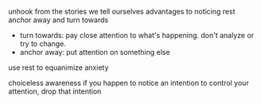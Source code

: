 unhook from the stories we tell ourselves
advantages to noticing rest
anchor away and turn towards 
- turn towards: pay close attention to what's happening. don't analyze or try to change.
- anchor away: put attention on something else

use rest to equanimize anxiety

choiceless awareness
if you happen to notice an intention to control your attention, drop that intention

